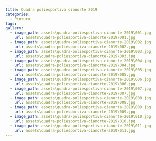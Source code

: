 ```yaml
---
title: Quadra poliesportiva cianorte 2019
categories:
  - Pintura
tags:
gallery:
  - image_path: assets\quadra-poliesportiva-cianorte-2019\001.jpg
    url: assets\quadra-poliesportiva-cianorte-2019\001.jpg
  - image_path: assets\quadra-poliesportiva-cianorte-2019\002.jpg
    url: assets\quadra-poliesportiva-cianorte-2019\002.jpg
  - image_path: assets\quadra-poliesportiva-cianorte-2019\003.jpg
    url: assets\quadra-poliesportiva-cianorte-2019\003.jpg
  - image_path: assets\quadra-poliesportiva-cianorte-2019\004.jpg
    url: assets\quadra-poliesportiva-cianorte-2019\004.jpg
  - image_path: assets\quadra-poliesportiva-cianorte-2019\005.jpg
    url: assets\quadra-poliesportiva-cianorte-2019\005.jpg
  - image_path: assets\quadra-poliesportiva-cianorte-2019\006.jpg
    url: assets\quadra-poliesportiva-cianorte-2019\006.jpg
  - image_path: assets\quadra-poliesportiva-cianorte-2019\007.jpg
    url: assets\quadra-poliesportiva-cianorte-2019\007.jpg
  - image_path: assets\quadra-poliesportiva-cianorte-2019\008.jpg
    url: assets\quadra-poliesportiva-cianorte-2019\008.jpg
  - image_path: assets\quadra-poliesportiva-cianorte-2019\009.jpg
    url: assets\quadra-poliesportiva-cianorte-2019\009.jpg
  - image_path: assets\quadra-poliesportiva-cianorte-2019\010.jpg
    url: assets\quadra-poliesportiva-cianorte-2019\010.jpg
  - image_path: assets\quadra-poliesportiva-cianorte-2019\011.jpg
    url: assets\quadra-poliesportiva-cianorte-2019\011.jpg
---
```

